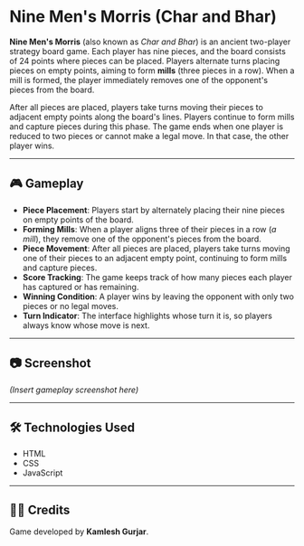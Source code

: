 # Nine Men's Morris (Char and Bhar)

**Nine Men's Morris** (also known as *Char and Bhar*) is an ancient two-player strategy board game. Each player has nine pieces, and the board consists of 24 points where pieces can be placed. Players alternate turns placing pieces on empty points, aiming to form **mills** (three pieces in a row). When a mill is formed, the player immediately removes one of the opponent's pieces from the board.

After all pieces are placed, players take turns moving their pieces to adjacent empty points along the board's lines. Players continue to form mills and capture pieces during this phase. The game ends when one player is reduced to two pieces or cannot make a legal move. In that case, the other player wins.

---

## 🎮 Gameplay

- **Piece Placement**: Players start by alternately placing their nine pieces on empty points of the board.
- **Forming Mills**: When a player aligns three of their pieces in a row (*a mill*), they remove one of the opponent's pieces from the board.
- **Piece Movement**: After all pieces are placed, players take turns moving one of their pieces to an adjacent empty point, continuing to form mills and capture pieces.
- **Score Tracking**: The game keeps track of how many pieces each player has captured or has remaining.
- **Winning Condition**: A player wins by leaving the opponent with only two pieces or no legal moves.
- **Turn Indicator**: The interface highlights whose turn it is, so players always know whose move is next.

---

## 📷 Screenshot

*(Insert gameplay screenshot here)*

---

## 🛠 Technologies Used

- HTML  
- CSS  
- JavaScript

---

## 👨‍💻 Credits

Game developed by **Kamlesh Gurjar**.
